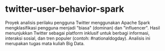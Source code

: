 # twitter-user-behavior-spark
Proyek analisis perilaku pengguna Twitter menggunakan Apache Spark mengklasifikasi pengguna menjadi "biasa" (dominan) dan "influencer". Hasil menunjukkan Twitter sebagai platform inklusif untuk berbagi informasi, interaksi sosial, dan tren populer (contoh: #nationaldogday). Analisis ini merupakan tugas mata kuliah Big Data.
